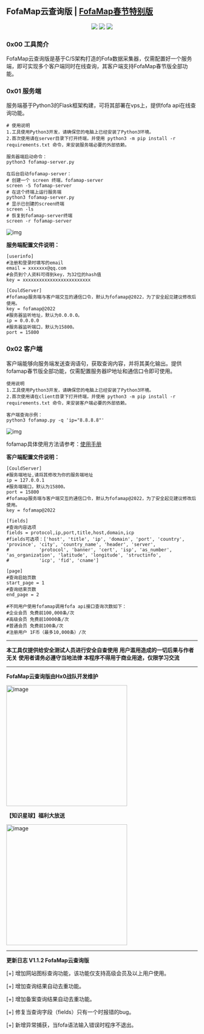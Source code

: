 ## FofaMap云查询版 | [FofaMap春节特别版](https://github.com/asaotomo/FofaMap)

<p align="center">
<a href="https://opensource.org/licenses/MIT"><img src="https://img.shields.io/badge/license-MIT-_red.svg"></a>
<a href="https://github.com/asaotomo/fofamap/issues"><img src="https://img.shields.io/badge/contributions-welcome-brightgreen.svg?style=flat"></a>
<a href="https://github.com/sqlmapproject/sqlmap/actions/workflows/tests.yml"><img src="https://img.shields.io/badge/python-3.x-blue.svg"></a>
</p>

### 0x00 工具简介

FofaMap云查询版是基于C/S架构打造的Fofa数据采集器，仅需配置好一个服务端，即可实现多个客户端同时在线查询，其客户端支持FofaMap春节版全部功能。

### 0x01 服务端

服务端基于Python3的Flask框架构建，可将其部署在vps上，提供fofa api在线查询功能。

```plain
# 使用说明
1.工具使用Python3开发，请确保您的电脑上已经安装了Python3环境。
2.首次使用请在server目录下打开终端，并使用 python3 -m pip install -r requirements.txt 命令，来安装服务端必要的外部依赖。

服务器端启动命令：
python3 fofamap-server.py

在后台启动fofamap-server：
# 创建一个 screen 终端，fofamap-server
screen -S fofamap-server
# 在这个终端上运行服务端
python3 fofamap-server.py
# 显示已创建的screen终端 
screen -ls  
# 恢复到fofamap-server终端
screen -r fofamap-server
```

![img](https://cdn.nlark.com/yuque/0/2022/png/12839102/1644202822251-419c4cef-1819-4260-b6ff-689ccb779c5f.png)

**服务端配置文件说明：**

```plain
[userinfo]
#注册和登录时填写的email
email = xxxxxxx@qq.com
#会员到个人资料可得到key，为32位的hash值
key = xxxxxxxxxxxxxxxxxxxxxxxxx

[CouldServer]
#fofamap服务端与客户端交互的通信口令，默认为fofamap@2022，为了安全起见建议修改后使用。
key = fofamap@2022
#服务器监听地址，默认为0.0.0.0。
ip = 0.0.0.0
#服务器监听端口，默认为15800。
port = 15800
```

### 0x02 客户端

客户端能够向服务端发送查询语句，获取查询内容，并将其美化输出。提供fofamap春节版全部功能，仅需配置服务器IP地址和通信口令即可使用。

```plain
使用说明
1.工具使用Python3开发，请确保您的电脑上已经安装了Python3环境。
2.首次使用请在client目录下打开终端，并使用 python3 -m pip install -r requirements.txt 命令，来安装客户端必要的外部依赖。

客户端查询示例：
python3 fofamap.py -q 'ip="8.8.8.8"'

```

![img](https://cdn.nlark.com/yuque/0/2022/png/12839102/1644202838077-3415f8b7-9278-49a7-b1a5-b7ab98fe246f.png)

fofamap具体使用方法请参考：[使用手册](https://github.com/asaotomo/FofaMap/blob/1.1.1/README.md)


**客户端配置文件说明：**

```plain
[CouldServer]
#服务端地址,请将其修改为你的服务端地址
ip = 127.0.0.1
#服务端端口，默认为15800。
port = 15800
#fofamap服务端与客户端交互的通信口令，默认为fofamap@2022，为了安全起见建议修改后使用。
key = fofamap@2022

[fields]
#查询内容选项
fields = protocol,ip,port,title,host,domain,icp
#fields可选项：['host', 'title', 'ip', 'domain', 'port', 'country', 'province', 'city', 'country_name', 'header', 'server',
#           'protocol', 'banner', 'cert', 'isp', 'as_number', 'as_organization', 'latitude', 'longitude', 'structinfo',
#           'icp', 'fid', 'cname']

[page]
#查询启始页数
start_page = 1
#查询结束页数
end_page = 2

#不同用户使用fofamap调用fofa api接口查询次数如下：
#企业会员 免费前100,000条/次
#高级会员 免费前10000条/次
#普通会员 免费前100条/次
#注册用户 1F币（最多10,000条）/次
```

------

**本工具仅提供给安全测试人员进行安全自查使用** **用户滥用造成的一切后果与作者无关** **使用者请务必遵守当地法律** **本程序不得用于商业用途，仅限学习交流**

------

**FofaMap云查询版由Hx0战队开发维护**

<img width="318" alt="image" src="https://cdn.nlark.com/yuque/0/2022/png/12839102/1644203339831-1825b745-a60c-4d5e-a404-c4f3619b5ba4.png">

**【知识星球】福利大放送**

<img width="318" alt="image" src="https://user-images.githubusercontent.com/67818638/156556995-f3798cb1-027e-47e6-84ba-b7537d85b158.png">

---

**更新日志 V1.1.2 FofaMap云查询版**

[+] 增加网站图标查询功能，该功能仅支持高级会员及以上用户使用。

[+] 增加查询结果自动去重功能。

[+] 增加备案查询结果自动去重功能。

[+] 修复当查询字段（fields）只有一个时报错的bug。

[+] 新增异常捕获，当fofa语法输入错误时程序不退出。

